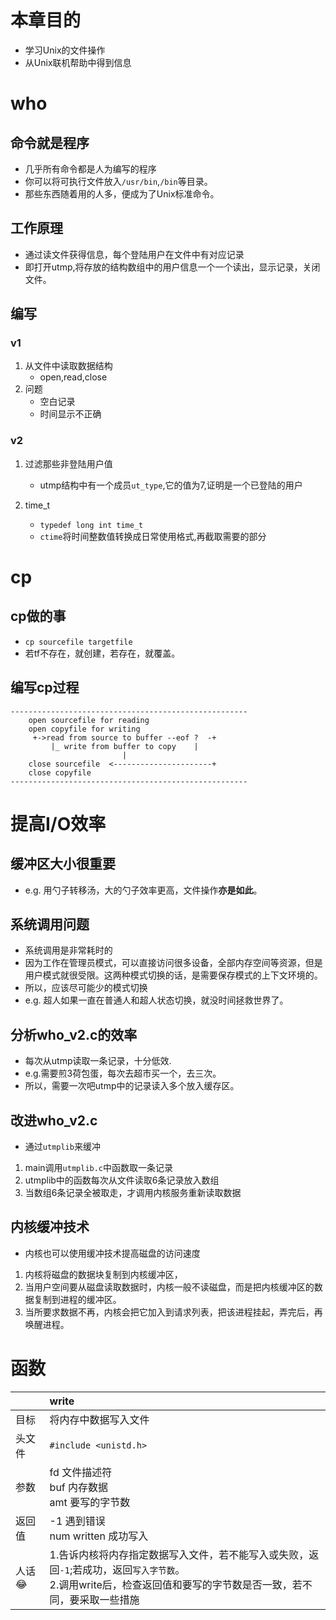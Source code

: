 # 本章目的
- 学习Unix的文件操作
- 从Unix联机帮助中得到信息

# who

## 命令就是程序
- 几乎所有命令都是人为编写的程序
- 你可以将可执行文件放入`/usr/bin`,`/bin`等目录。
- 那些东西随着用的人多，便成为了Unix标准命令。

## 工作原理
- 通过读文件获得信息，每个登陆用户在文件中有对应记录
- 即打开utmp,将存放的结构数组中的用户信息一个一个读出，显示记录，关闭文件。

## 编写
### v1
1. 从文件中读取数据结构
	- open,read,close
2. 问题
	- 空白记录
	- 时间显示不正确

### v2
1. 过滤那些非登陆用户值
	- utmp结构中有一个成员`ut_type`,它的值为7,证明是一个已登陆的用户

2. time_t
	- `typedef long int time_t`
	- `ctime`将时间整数值转换成日常使用格式,再截取需要的部分

# cp
## cp做的事
- `cp sourcefile targetfile`
- 若tf不存在，就创建，若存在，就覆盖。
## 编写cp过程
``` 
-----------------------------------------------------
	open sourcefile for reading
	open copyfile for writing 
     +->read from source to buffer --eof ?	-+
		 |_ write from buffer to copy	 | 
						 |
	close sourcefile  <----------------------+
	close copyfile
-----------------------------------------------------
 ```
# 提高I/O效率
## 缓冲区大小很重要
- e.g. 用勺子转移汤，大的勺子效率更高，文件操作**亦是如此**。

## 系统调用问题
- 系统调用是非常耗时的
- 因为工作在管理员模式，可以直接访问很多设备，全部内存空间等资源，但是用户模式就很受限。这两种模式切换的话，是需要保存模式的上下文环境的。
- 所以，应该尽可能少的模式切换
- e.g. 超人如果一直在普通人和超人状态切换，就没时间拯救世界了。

## 分析who_v2.c的效率
- 每次从utmp读取一条记录，十分低效.
- e.g.需要煎3荷包蛋，每次去超市买一个，去三次。
- 所以，需要一次吧utmp中的记录读入多个放入缓存区。

## 改进who_v2.c
- 通过`utmplib`来缓冲
1. main调用`utmplib.c`中函数取一条记录
2. utmplib中的函数每次从文件读取6条记录放入数组
3. 当数组6条记录全被取走，才调用内核服务重新读取数据

## 内核缓冲技术
- 内核也可以使用缓冲技术提高磁盘的访问速度
1. 内核将磁盘的数据块复制到内核缓冲区，
2. 当用户空间要从磁盘读取数据时，内核一般不读磁盘，而是把内核缓冲区的数据复制到进程的缓冲区。
3. 当所要求数据不再，内核会把它加入到请求列表，把该进程挂起，弄完后，再唤醒进程。
# 函数
||write|
|:---|:---|
|目标|将内存中数据写入文件|
|头文件|`#include <unistd.h>`|
|参数|fd 文件描述符<br>buf 内存数据<br>amt 要写的字节数|
|返回值|-1 遇到错误<br> num written 成功写入|
|人话:joy:|1.告诉内核将内存指定数据写入文件，若不能写入或失败，返回`-1`;若成功，返回`写入字节数`。<br> 2.调用write后，检查返回值和要写的字节数是否一致，若不同，要采取一些措施|

